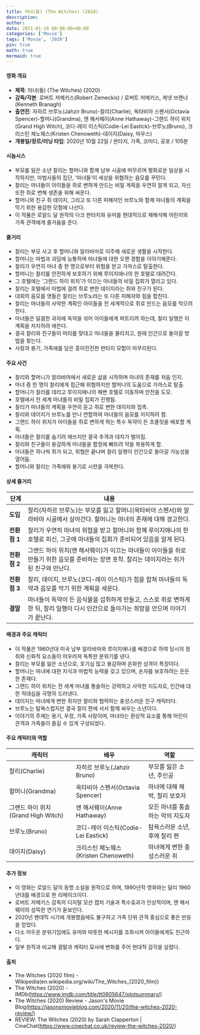 ```yaml
---
title: 마녀(들) (The Witches) (2020)
description: 
author: 
date: 2021-01-18 00:00:00+00:00
categories: ['Movie']
tags: ['Movie', '2020']
pin: true
math: true
mermaid: true
---
```

#### 영화 개요

- **제목**: 마녀(들) (The Witches) (2020)  
- **감독/각본**: 로버트 저메키스(Robert Zemeckis) / 로버트 저메키스, 케넷 브랜너(Kenneth Branagh)  
- **출연진**: 자히르 브루노(Jahzir Bruno)-찰리(Charlie), 옥타비아 스펜서(Octavia Spencer)-할머니(Grandma), 앤 해서웨이(Anne Hathaway)-그랜드 하이 위치(Grand High Witch), 코디-레이 이스틱(Codie-Lei Eastick)-브루노(Bruno), 크리스틴 체노웨스(Kristen Chenoweth)-데이지(Daisy, 마우스)  
- **개봉일/장르/러닝 타임**: 2020년 10월 22일 / 판타지, 가족, 코미디, 공포 / 105분

#### 시놉시스

- 부모를 잃은 소년 찰리는 할머니와 함께 남부 시골에 머무르며 평화로운 일상을 시작하지만, 마법사들의 집단, ‘마녀들’이 세상을 위협하는 음모를 꾸민다.  
- 찰리는 마녀들이 아이들을 쥐로 변하게 만드는 비밀 계획을 우연히 알게 되고, 자신 또한 쥐로 변해 생존을 위해 싸운다.  
- 할머니와 친구 쥐 데이지, 그리고 또 다른 피해자인 브루노와 함께 마녀들의 계획을 막기 위한 용감한 모험에 나선다.  
- 이 작품은 로알드 달 원작의 다크 판타지와 유머를 현대적으로 재해석해 어린이와 가족 관객에게 즐거움을 준다.

#### 줄거리

- 찰리는 부모 사고 후 할머니와 알라바마로 이주해 새로운 생활을 시작한다.  
- 할머니는 마법과 괴담에 능통하며 마녀들에 대한 오랜 경험을 이야기해준다.  
- 찰리가 우연히 마녀 중 한 명으로부터 위협을 받고 가까스로 탈출한다.  
- 할머니는 찰리를 안전하게 보호하기 위해 루이지애나의 한 호텔로 데려간다.  
- 그 호텔에는 ‘그랜드 하이 위치’가 이끄는 마녀들의 비밀 집회가 열리고 있다.  
- 찰리는 호텔에서 마법에 걸려 쥐로 변한 데이지라는 쥐와 친구가 된다.  
- 대회의 음모를 엿들은 찰리는 브루노라는 또 다른 피해자와 힘을 합친다.  
- 찰리는 마녀들의 사악한 계획인 아이들을 전 세계적으로 쥐로 만드는 음모를 막으려 한다.  
- 마녀들은 달콤한 과자에 독약을 섞어 아이들에게 퍼트리려 하는데, 찰리 일행은 이 계획을 저지하려 애쓴다.  
- 결국 찰리와 친구들이 머리를 맞대고 마녀들을 물리치고, 원래 인간으로 돌아갈 방법을 찾는다.  
- 사랑과 용기, 가족애를 담은 흥미진진한 판타지 모험이 마무리된다.

#### 주요 사건

- 찰리와 할머니가 알라바마에서 새로운 삶을 시작하며 마녀의 존재를 처음 인지.  
- 마녀 중 한 명이 찰리에게 접근해 위협하지만 할머니의 도움으로 가까스로 탈출.  
- 할머니가 찰리를 데리고 루이지애나의 해변 호텔로 이동하며 안전을 도모.  
- 호텔에서 전 세계 마녀들의 비밀 집회가 진행됨.  
- 찰리가 마녀들의 계획을 우연히 듣고 쥐로 변한 데이지와 접촉.  
- 찰리와 데이지가 브루노를 만나 연합하여 마녀들의 음모를 저지하려 함.  
- 그랜드 하이 위치가 아이들을 쥐로 변하게 하는 특수 독약이 든 초콜릿을 배포할 계획.  
- 마녀들은 찰리를 숨기려 애쓰지만 결국 추격과 대치가 벌어짐.  
- 찰리와 친구들이 용감하게 마녀들을 함정에 빠뜨려 약을 복용하게 함.  
- 마녀들은 하나씩 쥐가 되고, 위협은 끝나며 찰리 일행이 인간으로 돌아갈 가능성을 열어둠.  
- 할머니와 찰리는 가족애와 용기로 시련을 극복한다.

#### 상세 줄거리

| **단계**  | **내용**                                                                                                                     |
|-----------|------------------------------------------------------------------------------------------------------------------------------|
| **도입**  | 찰리(자히르 브루노)는 부모를 잃고 할머니(옥타비아 스펜서)와 알라바마 시골에서 살아간다. 할머니는 마녀의 존재에 대해 경고한다.           |
| **전환점 1** | 찰리가 우연히 마녀의 위협을 받고 할머니와 함께 루이지애나의 한 호텔로 피신, 그곳에 마녀들의 집회가 준비되어 있음을 알게 된다.                      |
| **전환점 2** | 그랜드 하이 위치(앤 해서웨이)가 이끄는 마녀들이 아이들을 쥐로 만들기 위한 음모를 준비하는 장면 포착. 찰리는 데이지라는 쥐가 된 친구와 만난다.                |
| **전환점 3** | 찰리, 데이지, 브루노(코디-레이 이스틱)가 힘을 합쳐 마녀들의 독약과 음모를 막기 위한 계획을 세운다.                                               |
| **결말**  | 마녀들이 독약이 든 음식물을 섭취하게 만들고, 스스로 쥐로 변하게 한 뒤, 찰리 일행이 다시 인간으로 돌아가는 희망을 안으며 이야기가 끝난다.                       |

#### 배경과 주요 캐릭터

- 이 작품은 1960년대 미국 남부 알라바마와 루이지애나를 배경으로 하여 당시의 정취와 신화적 요소들이 어우러져 독특한 분위기를 낸다.  
- 찰리는 부모를 잃은 소년으로, 호기심 많고 용감하며 온화한 성격이 특징이다.  
- 할머니는 마녀에 대한 지식과 마법적 능력을 갖고 있으며, 손자를 보호하려는 든든한 존재다.  
- 그랜드 하이 위치는 전 세계 마녀를 통솔하는 강력하고 사악한 지도자로, 인간에 대한 적대심을 극명히 드러낸다.  
- 데이지는 마녀에게 변한 쥐지만 찰리와 협력하는 충성스러운 친구 캐릭터다.  
- 브루노는 탐욕스럽지만 결국 찰리 편에 서서 함께 싸우는 소년이다.  
- 이야기의 주제는 용기, 우정, 가족 사랑이며, 마녀라는 환상적 요소를 통해 어린이 관객과 가족들이 즐길 수 있게 구성되었다.

#### 주요 캐릭터와 역할

| **캐릭터**          | **배우**                  | **역할**                    |
|---------------------|---------------------------|-----------------------------|
| 찰리(Charlie)       | 자히르 브루노(Jahzir Bruno)      | 부모를 잃은 소년, 주인공         |
| 할머니(Grandma)     | 옥타비아 스펜서(Octavia Spencer) | 마녀에 대해 해박, 찰리 보호자    |
| 그랜드 하이 위치(Grand High Witch) | 앤 해서웨이(Anne Hathaway)         | 모든 마녀를 통솔하는 악의 지도자 |
| 브루노(Bruno)       | 코디-레이 이스틱(Codie-Lei Eastick) | 탐욕스러운 소년, 후에 찰리 편    |
| 데이지(Daisy)       | 크리스틴 체노웨스(Kristen Chenoweth) | 마녀에게 변한 충성스러운 쥐       |

#### 추가 정보

- 이 영화는 로알드 달의 동명 소설을 원작으로 하며, 1990년작 영화와는 달리 1960년대를 배경으로 한 리메이크이다.  
- 로버트 저메키스 감독의 디지털 모션 캡처 기술과 특수효과가 인상적이며, 앤 해서웨이의 섬뜩한 연기가 돋보인다.  
- 2020년 팬데믹 시기에 개봉했음에도 불구하고 가족 단위 관객 중심으로 좋은 반응을 얻었다.  
- 다소 어두운 분위기임에도 유머와 따뜻한 메시지를 조화시켜 아이들에게도 친근하다.  
- 일부 원작과 비교해 결말과 캐릭터 묘사에 변화를 주어 현대적 감각을 살렸다.

#### 출처

- The Witches (2020 film) - Wikipedia(en.wikipedia.org/wiki/The_Witches_(2020_film))  
- The Witches (2020) - IMDb(https://www.imdb.com/title/tt0805647/plotsummary/)  
- The Witches (2020) Review - Jason's Movie Blog(https://jasonsmovieblog.com/2020/11/20/the-witches-2020-review/)  
- REVIEW: The Witches (2020) by Sarah Clapperton | CineChat(https://www.cinechat.co.uk/review-the-witches-2020/)
